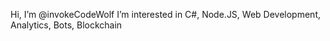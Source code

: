 Hi, I’m @invokeCodeWolf
I’m interested in C#, Node.JS, Web Development, Analytics, Bots, Blockchain

<!---
invokeCodeWolf/invokeCodeWolf is a ✨ special ✨ repository because its `README.md` (this file) appears on your GitHub profile.
You can click the Preview link to take a look at your changes.
--->
